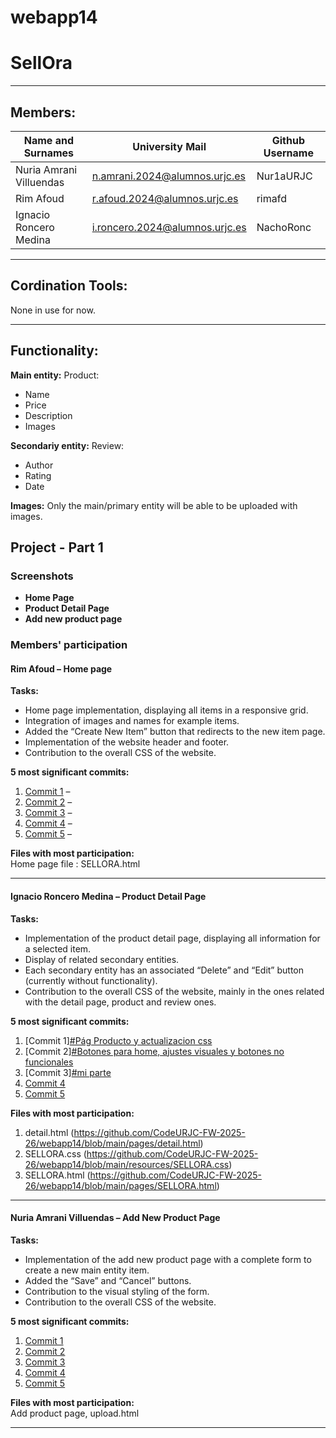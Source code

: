 # webapp14
# SellOra
--------------------------------------------------------------------------
## Members:

| Name and Surnames | University Mail | Github Username |
|-----------|-----------|-----------|
| Nuria Amrani Villuendas   | n.amrani.2024@alumnos.urjc.es   | Nur1aURJC   |
| Rim Afoud  |  r.afoud.2024@alumnos.urjc.es | rimafd  |
| Ignacio Roncero Medina   | i.roncero.2024@alumnos.urjc.es   | NachoRonc   |


--------------------------------------------------------------------------
## Cordination Tools:

None in use for now.

--------------------------------------------------------------------------
## Functionality:

**Main entity:** Product: 
- Name
- Price
- Description
- Images

**Secondariy entity:** Review:
- Author
- Rating
- Date

**Images:** Only the main/primary entity will be able to be uploaded with images.



## Project - Part 1

### Screenshots
- **Home Page**  
- **Product Detail Page**  
- **Add new product page**  

### Members' participation 

#### Rim Afoud – Home page
**Tasks:**
- Home page implementation, displaying all items in a responsive grid.
- Integration of images and names for example items.
- Added the “Create New Item” button that redirects to the new item page.
- Implementation of the website header and footer.
- Contribution to the overall CSS of the website.

**5 most significant commits:**  
1. [Commit 1](#) –   
2. [Commit 2](#) – 
3. [Commit 3](#) – 
4. [Commit 4](#) –  
5. [Commit 5](#) – 

**Files with most participation:**  
Home page file : SELLORA.html

---

#### Ignacio Roncero Medina – Product Detail Page
**Tasks:**  
- Implementation of the product detail page, displaying all information for a selected item.
- Display of related secondary entities.
- Each secondary entity has an associated “Delete” and “Edit” button (currently without functionality).
- Contribution to the overall CSS of the website, mainly in the ones related with the detail page, product and review ones.

  
**5 most significant commits:**  
1. [Commit 1][#Pág Producto y actualizacion css](https://github.com/CodeURJC-FW-2025-26/webapp14/commit/e73af418f1e26d8e75a77afdbc4a71c548b4e878)
2. [Commit 2][#Botones para home, ajustes visuales y botones no funcionales](https://github.com/CodeURJC-FW-2025-26/webapp14/commit/8040f17b267d9d6a2f501d6f1de3ca02f4576afb)
3. [Commit 3][#mi parte](https://github.com/CodeURJC-FW-2025-26/webapp14/commit/c4d3ecc898cc42fee05442be3a8d29056c8481bc)
4. [Commit 4](#)  
5. [Commit 5](#)  

**Files with most participation:**  
1. detail.html (https://github.com/CodeURJC-FW-2025-26/webapp14/blob/main/pages/detail.html)
2. SELLORA.css (https://github.com/CodeURJC-FW-2025-26/webapp14/blob/main/resources/SELLORA.css)
3. SELLORA.html (https://github.com/CodeURJC-FW-2025-26/webapp14/blob/main/pages/SELLORA.html)
---

#### Nuria Amrani Villuendas – Add New Product Page
**Tasks:**  
- Implementation of the add new product page with a complete form to create a new main entity item.
- Added the “Save” and “Cancel” buttons.
- Contribution to the visual styling of the form.
- Contribution to the overall CSS of the website.


**5 most significant commits:**  
1. [Commit 1](#)  
2. [Commit 2](#)  
3. [Commit 3](#)  
4. [Commit 4](#)  
5. [Commit 5](#)  

**Files with most participation:**  
Add product page, upload.html





----


